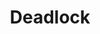 ---
layout: gallery
title: Deadlock
authors: Dave McDowell
game: 'Half-life 2: Opposition'
year: 2021
media:
  - 
    title: Image 1
    # image, video, cubemap, 3d
    type: image
    thumbnail: https://picsum.photos/445/296?random=3 
    thumbnail_alt: Image 1
    src:
    alt:
    description: >-
      An image generated from lorem picsum for testing.
  - 
    title: Image 2
    # image, video, cubemap, 3d
    type: image
    thumbnail: https://picsum.photos/445/296?random=4 
    thumbnail_alt: Image 2
    src:
    alt:
    description: >-
      An image generated from lorem picsum for testing.
---